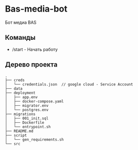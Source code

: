 # Bas-media-bot

Бот медиа BAS

## Команды

- /start - Начать работу

## Дерево проекта

```
.
├── creds
│   └── credentials.json  // google cloud - Service Account
├── data
├── deployment
│   ├── app.env
│   ├── docker-compose.yaml
│   ├── migrator.env
│   └── postgres.env
├── migrations
│   ├── 001_init.sql
│   ├── Dockerfile
│   └── entrypoint.sh
├── README.md
├── script
│   └── gen_requirements.sh
└── src
```